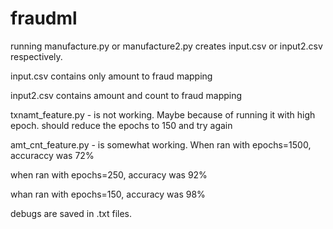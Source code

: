 # fraudml

running manufacture.py or manufacture2.py creates input.csv or input2.csv respectively.

input.csv contains only amount to fraud mapping

input2.csv contains amount and count to fraud mapping

txnamt_feature.py - is not working. Maybe because of running it with high epoch. should reduce the epochs to 150 and try again

amt_cnt_feature.py - is somewhat working. When ran with epochs=1500, accuraccy was 72%

  when ran with epochs=250, accuracy was 92%
  
  whan ran with epochs=150, accuracy was 98%
  
debugs are saved in .txt files.
